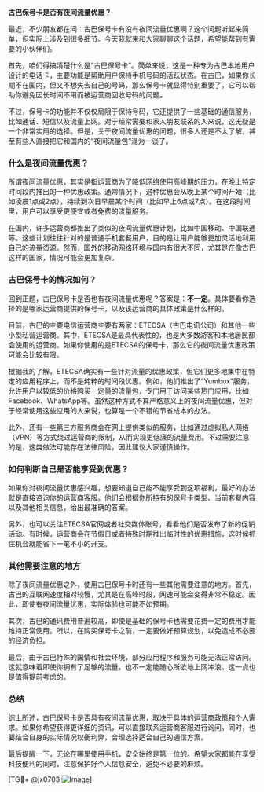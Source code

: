 **古巴保号卡是否有夜间流量优惠？**

最近，不少朋友都在问：古巴保号卡有没有夜间流量优惠啊？这个问题听起来简单，但实际上涉及到很多细节。今天我就来和大家聊聊这个话题，希望能帮到有需要的小伙伴们。

首先，咱们得搞清楚什么是“古巴保号卡”。简单来说，这是一种专为古巴本地用户设计的电话卡，主要功能是帮助用户保持手机号码的活跃状态。在古巴，如果你长期不在国内，但又不想失去自己的号码，那么保号卡就显得特别重要了。它可以帮助你避免因长时间不用而被运营商回收号码的问题。

不过，保号卡的功能并不仅仅局限于保持号码，它还提供了一些基础的通信服务，比如通话、短信以及流量上网。对于经常需要和家人朋友联系的人来说，这无疑是一个非常实用的选择。但是，关于夜间流量优惠的问题，很多人还是不太了解，甚至有些人直接把它和国内的“夜间流量包”混为一谈了。

### 什么是夜间流量优惠？

所谓夜间流量优惠，其实是指运营商为了降低网络使用高峰期的压力，在晚上特定时间段内推出的一种优惠政策。通常情况下，这种优惠会从晚上某个时间开始（比如凌晨1点或2点），持续到次日早晨某个时间（比如早上6点或7点）。在这段时间里，用户可以享受更便宜或者免费的流量服务。

在国内，许多运营商都推出了类似的夜间流量优惠计划，比如中国移动、中国联通等。这些计划往往针对的是普通手机套餐用户，目的是让用户能够更加灵活地利用自己的流量资源。然而，国外的移动网络环境与国内有很大不同，尤其是在像古巴这样的国家，情况可能会更加复杂。

### 古巴保号卡的情况如何？

回到正题，古巴保号卡是否也有夜间流量优惠呢？答案是：**不一定**。具体要看你选择的是哪家运营商提供的保号卡，以及该运营商的具体政策是什么样的。

目前，古巴的主要电信运营商主要有两家：ETECSA（古巴电讯公司）和其他一些小型私营运营商。其中，ETECSA是最具代表性的，也是大多数游客和本地居民都会使用的运营商。如果你使用的是ETECSA的保号卡，那么它的夜间流量优惠政策可能会比较有限。

根据我的了解，ETECSA确实有一些针对流量的优惠政策，但它们更多地集中在特定的应用程序上，而不是纯粹的时间段优惠。例如，他们推出了“Yumbox”服务，允许用户以较低的价格购买一定量的流量包，专门用于访问某些热门应用，比如Facebook、WhatsApp等。虽然这种方式不算严格意义上的夜间流量优惠，但对于经常使用这些应用的人来说，也算是一个不错的节省成本的办法。

此外，还有一些第三方服务商会在网上提供类似的服务，比如通过虚拟私人网络（VPN）等方式绕过运营商的限制，从而实现更低廉的流量费用。不过需要注意的是，这类做法可能存在法律风险，因此建议大家谨慎操作。

### 如何判断自己是否能享受到优惠？

如果你对夜间流量优惠感兴趣，想要知道自己能不能享受到这项福利，最好的办法就是直接咨询你的运营商客服。他们会根据你所持有的保号卡类型、当前套餐内容以及其他相关信息，给出最准确的答案。

另外，也可以关注ETECSA官网或者社交媒体账号，看看他们是否发布了新的促销活动。有时候，运营商会在节假日或者特殊时期推出临时性的优惠措施，这时候抓住机会就能省下一笔不小的开支。

### 其他需要注意的地方

除了夜间流量优惠之外，使用古巴保号卡时还有一些其他需要注意的地方。首先，古巴的互联网速度相对较慢，尤其是在高峰时段，网速可能会变得非常不稳定。因此，即使有夜间流量优惠，实际体验也可能不如预期。

其次，古巴的通讯费用普遍较高，即使是基础的保号卡也需要花费一定的费用才能维持正常使用。所以，在购买保号卡之前，一定要做好预算规划，以免造成不必要的经济负担。

最后，由于古巴特殊的国情和社会环境，部分应用程序和服务可能无法正常访问。这就意味着即使你拥有了足够的流量，也不一定能随心所欲地上网冲浪。这一点也是值得提前考虑的。

### 总结

综上所述，古巴保号卡是否具有夜间流量优惠，取决于具体的运营商政策和个人需求。如果你希望获得更详细的资讯，可以直接联系运营商客服进行询问。同时，也要结合自身的实际情况权衡利弊，合理选择适合自己的通信方案。

最后提醒一下，无论在哪里使用手机，安全始终是第一位的。希望大家都能在享受科技便利的同时，注意保护好个人信息安全，避免不必要的麻烦。

[TG💪+ @jx0703 ![Image](https://github.com/user-attachments/assets/dbca1d08-cadb-493c-b0ec-ad6f7a83f270)]